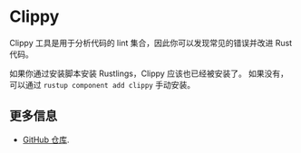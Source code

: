 # Clippy

Clippy 工具是用于分析代码的 lint 集合，因此你可以发现常见的错误并改进 Rust 代码。

如果你通过安装脚本安装 Rustlings，Clippy 应该也已经被安装了。
如果没有，可以通过 `rustup component add clippy` 手动安装。

## 更多信息

- [GitHub 仓库](https://github.com/rust-lang/rust-clippy).
